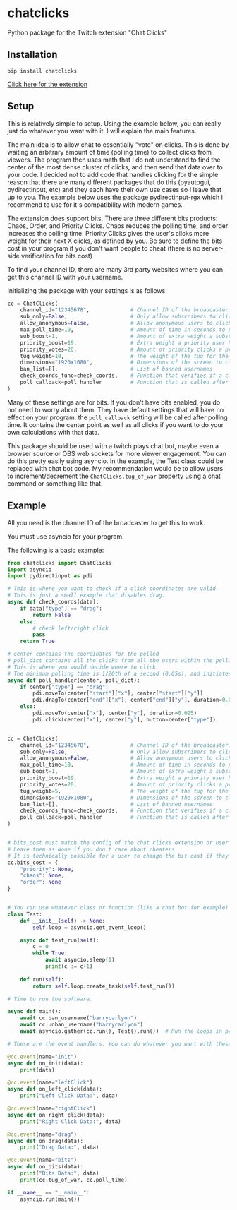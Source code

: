 # chatclicks
Python package for the Twitch extension "Chat Clicks"

## Installation
```pip install chatclicks```

[Click here for the extension](https://dashboard.twitch.tv/extensions/g04l3i51oq6lqvvxpz6iaqt7rrm9eb-0.0.85)

## Setup
This is relatively simple to setup. Using the example below, you can really just do whatever you want with it. I will explain the main features. 

The main idea is to allow chat to essentially "vote" on clicks. This is done by waiting an arbitrary amount of time (polling time) to collect clicks from viewers. The program then uses math that I do not understand to find the center of the most dense cluster of clicks, and then send that data over to your code. I decided not to add code that handles clicking for the simple reason that there are many different packages that do this (pyautogui, pydirectinput, etc) and they each have their own use cases so I leave that up to you. The example below uses the package pydirectinput-rgx which i recommend to use for it's compatibility with modern games.

The extension does support bits. There are three different bits products: Chaos, Order, and Priority Clicks. Chaos reduces the polling time, and order increases the polling time. Priority Clicks gives the user's clicks more weight for their next X clicks, as defined by you. Be sure to define the bits cost in your program if you don't want people to cheat (there is no server-side verification for bits cost)

To find your channel ID, there are many 3rd party websites where you can get this channel ID with your username.

Initializing the package with your settings is as follows:
```python
cc = ChatClicks(
    channel_id="12345678",             # Channel ID of the broadcaster.
    sub_only=False,                    # Only allow subscribers to click
    allow_anonymous=False,             # Allow anonymous users to click (users that are not logged in)
    max_poll_time=10,                  # Amount of time in seconds to poll clicks
    sub_boost=1,                       # Amount of extra weight a subscriber has
    priority_boost=19,                 # Extra weight a priority user has
    priority_votes=20,                 # Amount of priority clicks a priority user gets
    tug_weight=10,                     # The weight of the tug for the chaos/order bits transaction
    dimensions="1920x1080",            # Dimensions of the screen to click on
    ban_list=[],                       # List of banned usernames
    check_coords_func=check_coords,    # Function that verifies if a click coordinates are valid
    poll_callback=poll_handler         # Function that is called after polling time
)
```
Many of these settings are for bits. If you don't have bits enabled, you do not need to worry about them. They have default settings that will have no effect on your program. the ```poll_callback``` setting will be called after polling time. It contains the center point as well as all clicks if you want to do your own calculations with that data.

This package should be used with a twitch plays chat bot, maybe even a browser source or OBS web sockets for more viewer engagement. You can do this pretty easily using asyncio. In the example, the Test class could be replaced with chat bot code. My recommendation would be to allow users to increment/decrement the ```ChatClicks.tug_of_war``` property using a chat command or something like that.

## Example

All you need is the channel ID of the broadcaster to get this to work.

You must use asyncio for your program. 

The following is a basic example:
```python
from chatclicks import ChatClicks
import asyncio
import pydirectinput as pdi

# This is where you want to check if a click coordinates are valid.
# This is just a small example that disables drag.
async def check_coords(data):
    if data["type"] == "drag":
        return False
    else:
        # check left/right click
        pass
    return True

# center contains the coordinates for the polled 
# poll_dict contains all the clicks from all the users within the polling time.
# This is where you would decide where to click.
# The minimum polling time is 1/20th of a second (0.05s), and initiates at half of the max_poll_time.
async def poll_handler(center, poll_dict):
    if center["type"] == "drag":
        pdi.moveTo(center["start"]["x"], center["start"]["y"])
        pdi.dragTo(center["end"]["x"], center["end"]["y"], duration=0.025)
    else:
        pdi.moveTo(center["x"], center["y"], duration=0.025)
        pdi.click(center["x"], center["y"], button=center["type"])


cc = ChatClicks(
    channel_id="12345678",             # Channel ID of the broadcaster.
    sub_only=False,                    # Only allow subscribers to click
    allow_anonymous=False,             # Allow anonymous users to click (users that are not logged in)
    max_poll_time=10,                  # Amount of time in seconds to poll clicks
    sub_boost=1,                       # Amount of extra weight a subscriber has
    priority_boost=19,                 # Extra weight a priority user has
    priority_votes=20,                 # Amount of priority clicks a priority user gets
    tug_weight=5,                      # The weight of the tug for the chaos/order bits transaction
    dimensions="1920x1080",            # Dimensions of the screen to click on
    ban_list=[],                       # List of banned usernames
    check_coords_func=check_coords,    # Function that verifies if a click coordinates are valid
    poll_callback=poll_handler         # Function that is called after polling time
)


# bits_cost must match the config of the chat clicks extension or user bits will be wasted.
# Leave them as None if you don't care about cheaters. 
# It is technically possible for a user to change the bit cost if they know javascript.
cc.bits_cost = {
    "priority": None,
    "chaos": None,
    "order": None
}


# You can use whatever class or function (like a chat bot for example) alongside chat clicks asynchronously like this:
class Test:
    def __init__(self) -> None:
        self.loop = asyncio.get_event_loop()

    async def test_run(self):
        c = 0
        while True:
            await asyncio.sleep(1)
            print(c := c+1)
    
    def run(self):
        return self.loop.create_task(self.test_run())

# Time to run the software.

async def main():
    await cc.ban_username("barrycarlyon")
    await cc.unban_username("barrycarlyon")
    await asyncio.gather(cc.run(), Test().run())  # Run the loops in parallel asynchronously.

# These are the event handlers. You can do whatever you want with these. If you remove them it will just default to printing data.

@cc.event(name="init")
async def on_init(data):
    print(data)

@cc.event(name="leftClick")
async def on_left_click(data):
    print("Left Click Data:", data)

@cc.event(name="rightClick")
async def on_right_click(data):
    print("Right Click Data:", data)

@cc.event(name="drag")
async def on_drag(data):
    print("Drag Data:", data)

@cc.event(name="bits")
async def on_bits(data):
    print("Bits Data:", data)
    print(cc.tug_of_war, cc.poll_time)

if __name__ == "__main__":
    asyncio.run(main())
```
